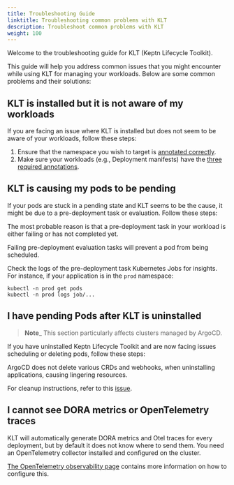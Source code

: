 ```yaml
---
title: Troubleshooting Guide
linktitle: Troubleshooting common problems with KLT
description: Troubleshoot common problems with KLT
weight: 100
---
```


Welcome to the troubleshooting guide for KLT (Keptn Lifecycle Toolkit).

This guide will help you address common issues that you might encounter while using KLT
for managing your workloads.
Below are some common problems and their solutions:

## KLT is installed but it is not aware of my workloads

If you are facing an issue where KLT is installed but does not seem to be aware of your workloads, follow these steps:

1. Ensure that the namespace you wish to target is [annotated correctly](https://lifecycle.keptn.sh/docs/install/install/#enable-klt-for-your-cluster).
2. Make sure your workloads (e.g., Deployment manifests) have the [three required annotations](https://lifecycle.keptn.sh/docs/implementing/integrate/#annotate-workloads).

## KLT is causing my pods to be pending

If your pods are stuck in a pending state and KLT seems to be the cause, it might be due
to a pre-deployment task or evaluation.
Follow these steps:

The most probable reason is that a pre-deployment task in your workload is either failing or has not completed yet.

Failing pre-deployment evaluation tasks will prevent a pod from being scheduled.

Check the logs of the pre-deployment task Kubernetes Jobs for insights.
For instance, if
your application is in the `prod` namespace:

```shell
kubectl -n prod get pods
kubectl -n prod logs job/...
```

## I have pending Pods after KLT is uninstalled

> **Note**_ This section particularly affects clusters managed by ArgoCD.

If you have uninstalled Keptn Lifecycle Toolkit and are now facing issues scheduling or deleting pods, follow these steps:

ArgoCD does not delete various CRDs and webhooks, when uninstalling applications, causing lingering resources.

For cleanup instructions, refer to this [issue](https://github.com/keptn/lifecycle-toolkit/issues/1828).

## I cannot see DORA metrics or OpenTelemetry traces

KLT will automatically generate DORA metrics and Otel traces for every deployment, but
by default it does not know where to send them.
You need an OpenTelemetry collector
installed and configured on the cluster.

[The OpenTelemetry observability page](https://lifecycle.keptn.sh/docs/implementing/otel/)
contains more information on how to configure this.
